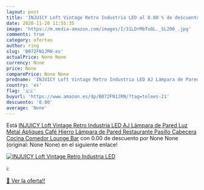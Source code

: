 ```yaml
---
layout: post
title: 'INJUICY Loft Vintage Retro Industria LED al 0.00 % de descuento'
date: 2020-11-20 11:55:35
image: 'https://m.media-amazon.com/images/I/31LDrMbTo8L._SL200_.jpg'
comments: true
category: ofertas
author: ring
slug: 'B072FN1JRN-es'
actualPrice: None None
currency: None
price: None
comparePrice: None None
prodname: 'INJUICY Loft Vintage Retro Industria LED AJ Lámpara de Pared Luz Metal Apliques Café Hierro Lámpara de Pared Restaurante Pasillo Cabecera Cocina Comedor Lounge Bar'
country: 'es'
flag: '🇪🇸'
buyurl: 'https://www.amazon.es/dp/B072FN1JRN/?tag=tolees-21'
descuento: '0.00'
average: 'None'
---
```


Está [INJUICY Loft Vintage Retro Industria LED AJ Lámpara de Pared Luz Metal Apliques Café Hierro Lámpara de Pared Restaurante Pasillo Cabecera Cocina Comedor Lounge Bar](https://www.amazon.es/dp/B072FN1JRN/?tag=tolees-21) con 0.00 de descuento por None None (original: None None) en el siguiente enlace!

[![INJUICY Loft Vintage Retro Industria LED](https://m.media-amazon.com/images/I/31LDrMbTo8L._SL200_.jpg)](https://www.amazon.es/dp/B072FN1JRN/?tag=tolees-21)

ℹ️:


[🛒 Ver la oferta!!](https://www.amazon.es/dp/B072FN1JRN/?tag=tolees-21)
